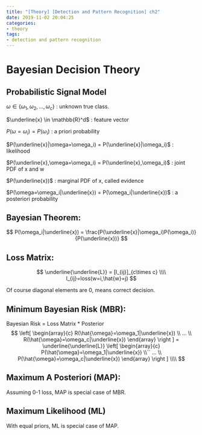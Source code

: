 ```yaml
---
title: "[Theory] [Detection and Pattern Recognition] ch2"
date: 2019-11-02 20:04:25
categories:
- theory
tags:
- detection and pattern recognition
---
```


# Bayesian Decision Theory

## Probabilistic Signal Model

$\omega \in \lbrace \omega_1,\omega_2,...,\omega_c\rbrace$ : unknown true class. 

$\underline{x} \in \mathbb{R}^d$ : feature vector

$P(\omega=\omega_i) = P(\omega_i)$ : a priori probability

$P(\underline{x}|\omega=\omega_i) = P(\underline{x}|\omega_i)$ : likelihood

$P(\underline{x},\omega=\omega_i) = P(\underline{x},\omega_i)$ : joint PDF of x and w

$P(\underline{x})$ : marginal PDF of x, called evidence

$P(\omega=\omega_i|\underline{x}) = P(\omega_i|\underline{x})$ : a posteriori probability

## Bayesian Theorem:

$$
P(\omega_i|\underline{x}) = \frac{P(\underline{x}|\omega_i)P(\omega_i)}{P(\underline{x})}
$$

## Loss Matrix:

$$
\underline{\underline{L}} = [l_{ij}]_{c\times c} \\\\
l_{ij}=loss(w=i,\hat{w}=j)
$$

Of course diagonal elements are 0, means correct decision.

## Minimum Bayesian Risk (MBR):

Bayesian Risk = Loss Matrix * Posterior
$$
\left[ \begin{array}{c}
R(\hat{\omega}=\omega_1|\underline{x}) \\
... \\
R(\hat{\omega}=\omega_c|\underline{x}) 
\end{array} 
\right ] = \underline{\underline{L}}
\left[ \begin{array}{c}
P(\hat{\omega}=\omega_1|\underline{x}) \\``
... \\
P(\hat{\omega}=\omega_c|\underline{x}) 
\end{array} 
\right ] \\\\
$$

## Maximum A Posteriori (MAP):

Assuming 0-1 loss, MAP is special case of MBR.

## Maximum Likelihood (ML)

With equal priors, ML is special case of MAP.
